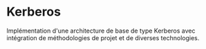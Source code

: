 # Kerberos
Implémentation d'une architecture de base de type Kerberos avec intégration de méthodologies de projet et de diverses technologies.
